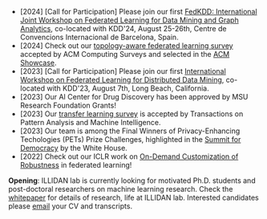 - [2024] [Call for Participation] Please join our first <a href="https://fedkdd.github.io/" target="_blank">FedKDD: International Joint Workshop on Federated Learning for Data Mining and Graph Analytics</a>, co-located with KDD'24, August 25-26th, Centre de Convencions Internacional de Barcelona, Spain.
- [2024] Check out our <a href="https://dl.acm.org/doi/10.1145/3659205" target="_blank">topology-aware federated learning survey</a> accepted by ACM Computing Surveys and selected in the <a href="https://www.growkudos.com/publications/10.1145%25252F3659205/reader">ACM Showcase</a>. 
- [2023] [Call for Participation] Please join our first <a href="https://fl4data-mining.github.io/" target="_blank">International Workshop on Federated Learning for Distributed Data Mining</a>, co-located with KDD'23, August 7th, Long Beach, California.
- [2023] Our AI Center for Drug Discovery has been approved by MSU Research Foundation Grants! 
- [2023] Our <a href="https://arxiv.org/abs/2009.07888" target="_blank">transfer learning survey</a> is accepted by Transactions on Pattern Analysis and Machine Intelligence. 
- [2023] Our team is among the Final Winners of <a herf="https://petsprizechallenges.com/" target="_blank">Privacy-Enhancing Techologies (PETs)</a> Prize Challenges, highlighted in the <a href="https://www.youtube.com/watch?v=8nRs3VArnco&t=12544s">Summit for Democracy</a> by the White House. 
- [2022] Check out our ICLR work on <a href="https://openreview.net/forum?id=_QLmakITKg" target="_blank">On-Demand Customization of Robustness</a> in federated learning! 

**Opening**: ILLIDAN lab is currently looking for motivated Ph.D. students and post-doctoral researchers on machine learning research. Check the [whitepaper](whitepaper.pdf) for details of research, life at ILLIDAN lab. Interested candidates please [email](mailto:jiayuz@msu.edu) your CV and transcripts.
